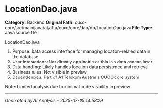 # LocationDao.java

**Category:** Backend
**Original Path:** cuco-core/src/main/java/at/a1ta/cuco/core/dao/db/LocationDao.java
**File Type:** Java source file

LocationDao.java
1. Purpose: Data access interface for managing location-related data in the database
2. User interactions: Not directly applicable as this is a data access layer
3. Data handling: Likely handles location data persistence and retrieval
4. Business rules: Not visible in preview
5. Dependencies: Part of A1 Telekom Austria's CUCO core system

Note: Limited analysis due to minimal code visibility in preview

---
*Generated by AI Analysis - 2025-07-05 14:58:29*

